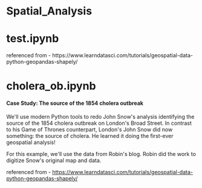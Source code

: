 # Spatial_Analysis

<h1> test.ipynb </h1>
referenced from - https://www.learndatasci.com/tutorials/geospatial-data-python-geopandas-shapely/

<h1> cholera_ob.ipynb </h1>

<h4> Case Study: The source of the 1854 cholera outbreak </h4>
We'll use modern Python tools to redo John Snow's analysis identifying the source of the 1854 cholera outbreak on London's Broad Street. In contrast to his Game of Thrones counterpart, London's John Snow did now something: the source of cholera. He learned it doing the first-ever geospatial analysis!

For this example, we'll use the data from Robin's blog. Robin did the work to digitize Snow's original map and data.

referenced from - https://www.learndatasci.com/tutorials/geospatial-data-python-geopandas-shapely/